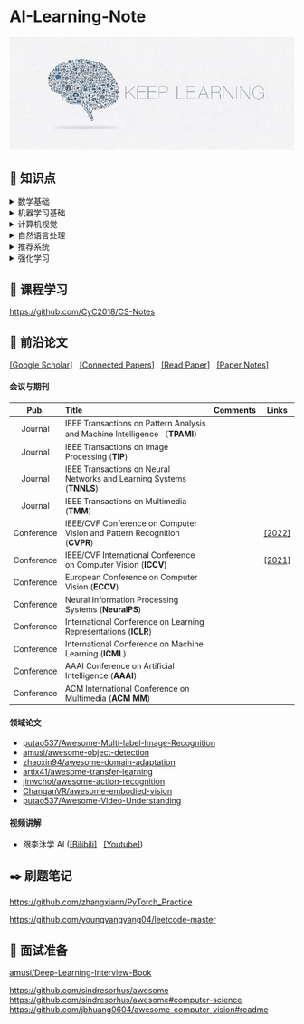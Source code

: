 # AI-Learning-Note

<div align=center><img src ="./Figures/keep_learning.jpg"/></div>

## :pushpin: 知识点

<details>
  <summary> 数学基础 </summary>
 
</details>

<details>
  <summary> 机器学习基础 </summary>
 
</details>

<details>
  <summary> 计算机视觉 </summary>
 
</details>

<details>
  <summary> 自然语言处理 </summary>
 
</details>

<details>
  <summary> 推荐系统 </summary>
 
</details>

<details>
  <summary> 强化学习 </summary>
 
</details>

## :open_book: 课程学习
https://github.com/CyC2018/CS-Notes

## :bookmark_tabs: 前沿论文 

 [[Google Scholar]](https://scholar.google.com/) &nbsp; [[Connected Papers]](https://www.connectedpapers.com/) &nbsp; [[Read Paper]](https://readpaper.com/) &nbsp; [[Paper Notes]](./Daily_Paper_Reading_Note.md)

#### 会议与期刊
|  **Pub.**  | **Title**                    | **Comments** | **Links** |
| :--------: | :--------------------------- | :----------- | :-------: |
| Journal | IEEE Transactions on Pattern Analysis and Machine Intelligence （**TPAMI**） |  |  |
| Journal | IEEE Transactions on Image Processing (**TIP**) |  |  |
| Journal | IEEE Transactions on Neural Networks and Learning Systems (**TNNLS**) |  |  |
| Journal | IEEE Transactions on Multimedia (**TMM**) |  |  |
| Conference | IEEE/CVF Conference on Computer Vision and Pattern Recognition (**CVPR**) |  | [[2022]](https://openaccess.thecvf.com/CVPR2022) |
| Conference | IEEE/CVF International Conference on Computer Vision (**ICCV**)  |  | [[2021]](https://openaccess.thecvf.com/ICCV2021) |
| Conference | European Conference on Computer Vision (**ECCV**) |  |  |
| Conference | Neural Information Processing Systems (**NeuralPS**) |  |  |
| Conference | International Conference on Learning Representations (**ICLR**) |  |  |
| Conference | International Conference on Machine Learning (**ICML**) |  |  |
| Conference | AAAI Conference on Artificial Intelligence (**AAAI**) |  |  |
| Conference | ACM International Conference on Multimedia (**ACM MM**) |  |  |


#### 领域论文
- [putao537/Awesome-Multi-label-Image-Recognition](https://github.com/putao537/Awesome-Multi-label-Image-Recognition)
- [amusi/awesome-object-detection](https://github.com/amusi/awesome-object-detection)
- [zhaoxin94/awesome-domain-adaptation](https://github.com/zhaoxin94/awesome-domain-adaptation)
- [artix41/awesome-transfer-learning](https://github.com/artix41/awesome-transfer-learning)
- [jinwchoi/awesome-action-recognition](https://github.com/jinwchoi/awesome-action-recognition)
- [ChanganVR/awesome-embodied-vision](https://github.com/ChanganVR/awesome-embodied-vision)
- [putao537/Awesome-Video-Understanding](https://github.com/putao537/Awesome-Video-Understanding)

#### 视频讲解
- 跟李沐学 AI ([[Bilibili]](https://space.bilibili.com/1567748478) &nbsp; [[Youtube]](https://www.youtube.com/channel/UC8WCW6C3BWLKSZ5cMzD8Gyw/featured))

## :black_nib: 刷题笔记
https://github.com/zhangxiann/PyTorch_Practice

https://github.com/youngyangyang04/leetcode-master

## :briefcase: 面试准备

[amusi/Deep-Learning-Interview-Book](https://github.com/amusi/Deep-Learning-Interview-Book)


https://github.com/sindresorhus/awesome
https://github.com/sindresorhus/awesome#computer-science
https://github.com/jbhuang0604/awesome-computer-vision#readme
